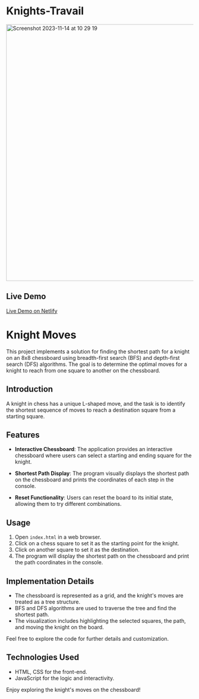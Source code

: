 # Knights-Travail
 

<img width="689" alt="Screenshot 2023-11-14 at 10 29 19" src="https://github.com/OdinsBeard82/Knights-Travail/assets/113264602/21fc4715-9449-416f-9a8a-84a140293b74">

## Live Demo
[Live Demo on Netlify](https://6554e591010abc26e395a16f--fabulous-hotteok-6563d0.netlify.app/)


# Knight Moves

This project implements a solution for finding the shortest path for a knight on an 8x8 chessboard using breadth-first search (BFS) and depth-first search (DFS) algorithms. The goal is to determine the optimal moves for a knight to reach from one square to another on the chessboard.

## Introduction

A knight in chess has a unique L-shaped move, and the task is to identify the shortest sequence of moves to reach a destination square from a starting square.

## Features

- **Interactive Chessboard**: The application provides an interactive chessboard where users can select a starting and ending square for the knight.

- **Shortest Path Display**: The program visually displays the shortest path on the chessboard and prints the coordinates of each step in the console.

- **Reset Functionality**: Users can reset the board to its initial state, allowing them to try different combinations.

## Usage

1. Open `index.html` in a web browser.
2. Click on a chess square to set it as the starting point for the knight.
3. Click on another square to set it as the destination.
4. The program will display the shortest path on the chessboard and print the path coordinates in the console.

## Implementation Details

- The chessboard is represented as a grid, and the knight's moves are treated as a tree structure.
- BFS and DFS algorithms are used to traverse the tree and find the shortest path.
- The visualization includes highlighting the selected squares, the path, and moving the knight on the board.

Feel free to explore the code for further details and customization.

## Technologies Used

- HTML, CSS for the front-end.
- JavaScript for the logic and interactivity.

Enjoy exploring the knight's moves on the chessboard!
